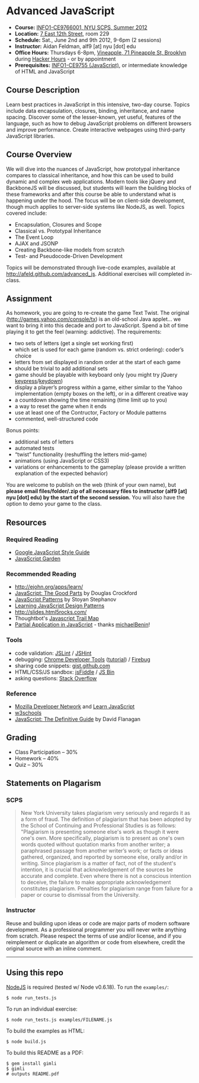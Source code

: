 # Advanced JavaScript

* **Course:** [INFO1-CE9766001, NYU SCPS, Summer 2012](http://www.scps.nyu.edu/course-detail/INFO1-CE9766/20122/advanced-javascript)
* **Location:** [7 East 12th Street](https://maps.google.com/maps?q=7+East+12th+St,+NYC&hl=en&sll=40.734389,-73.993746&sspn=0.011479,0.016844&gl=us&hnear=7+E+12th+St,+New+York,+10003&t=m&z=16), room 229
* **Schedule:** Sat., June 2nd and 9th 2012,  9-6pm (2 sessions)
* **Instructor:** Aidan Feldman, alf9 [at] nyu [dot] edu
* **Office Hours:** Thursdays 6-8pm, [Vineapple, 71 Pineapple St, Brooklyn](https://maps.google.com/maps?q=Vineapple,+71+Pineapple+Street,+Brooklyn,+NY&hl=en&sll=40.720162,-73.999817&sspn=0.011563,0.020492&oq=vine&hq=Vineapple,&hnear=71+Pineapple+St,+Brooklyn,+Kings,+New+York+11201&t=m&z=16&iwloc=A) during [Hacker Hours](http://hackerhours.org/) - or by appointment
* **Prerequisites:** [INFO1-CE9755 (JavaScript)](http://www.scps.nyu.edu/course-detail/INFO1-CE9755/20122/javascript), or intermediate knowledge of HTML and JavaScript

## Course Description

Learn best practices in JavaScript in this intensive, two-day course. Topics include data encapsulation, closures, binding, inheritance, and name spacing. Discover some of the lesser-known, yet useful, features of the language, such as how to debug JavaScript problems on different browsers and improve performance. Create interactive webpages using third-party JavaScript libraries.

## Course Overview

We will dive into the nuances of JavaScript, how prototypal inheritance compares to classical inheritance, and how this can be used to build dynamic and complex web applications.  Modern tools like jQuery and BackboneJS will be discussed, but students will learn the building blocks of these frameworks and after this course be able to understand what is happening under the hood.  The focus will be on client-side development, though much applies to server-side systems like NodeJS, as well.  Topics covered include:

* Encapsulation, Closures and Scope
* Classical vs. Prototypal Inheritance
* The Event Loop
* AJAX and JSONP
* Creating Backbone-like models from scratch
* Test- and Pseudocode-Driven Development

Topics will be demonstrated through live-code examples, available at http://afeld.github.com/advanced_js.  Additional exercises will completed in-class.

## Assignment

As homework, you are going to re-create the game Text Twist.  The original (http://games.yahoo.com/console/tx) is an old-school Java applet... we want to bring it into this decade and port to JavaScript.  Spend a bit of time playing it to get the feel (warning: addictive).  The requirements:

* two sets of letters (get a single set working first)
* which set is used for each game (random vs. strict ordering): coder’s choice
* letters from set displayed in random order at the start of each game
* should be trivial to add additional sets
* game should be playable with keyboard only (you might try jQuery [keypress](http://api.jquery.com/keypress/)/[keydown](http://api.jquery.com/keydown/))
* display a player’s progress within a game, either similar to the Yahoo implementation (empty boxes on the left), or in a different creative way
* a countdown showing the time remaining (time limit up to you)
* a way to reset the game when it ends
* use at least one of the Contructor, Factory or Module patterns
* commented, well-structured code

Bonus points:

* additional sets of letters
* automated tests
* “twist” functionality (reshuffling the letters mid-game)
* animations (using JavaScript or CSS3)
* variations or enhancements to the gameplay (please provide a written explanation of the expected behavior)

You are welcome to publish on the web (think of your own name), but **please email files/folder/.zip of all necessary files to instructor (alf9 [at] nyu [dot] edu) by the start of the second session.**  You will also have the option to demo your game to the class.

## Resources

### Required Reading

* [Google JavaScript Style Guide](http://google-styleguide.googlecode.com/svn/trunk/javascriptguide.xml)
* [JavaScript Garden](http://bonsaiden.github.com/JavaScript-Garden/)

### Recommended Reading

* http://ejohn.org/apps/learn/
* [JavaScript: The Good Parts](http://www.amazon.com/JavaScript-Good-Parts-Douglas-Crockford/dp/0596517742) by Douglas Crockford
* [JavaScript Patterns](http://www.amazon.com/JavaScript-Patterns-Stoyan-Stefanov/dp/0596806752) by Stoyan Stephanov
* [Learning JavaScript Design Patterns](http://addyosmani.com/resources/essentialjsdesignpatterns/book/)
* http://slides.html5rocks.com/
* Thoughtbot's [Javascript Trail Map](https://github.com/thoughtbot/trail-map/blob/master/trails/javascript.md)
* [Partial Application in JavaScript](http://benalman.com/news/2012/09/partial-application-in-javascript/) - thanks [michaelBenin](https://github.com/michaelBenin)!

### Tools

* code validation: [JSLint](http://jslint.com) / [JSHint](http://jshint.com)
* debugging: [Chrome Developer Tools](https://developers.google.com/chrome-developer-tools/docs/overview) ([tutorial](http://code.google.com/chrome/extensions/tut_debugging.html)) / [Firebug](http://getfirebug.com/)
* sharing code snippets: [gist.github.com](https://gist.github.com/)
* HTML/CSS/JS sandbox: [jsFiddle](http://jsfiddle.net/) / [JS Bin](http://jsbin.com/)
* asking questions: [Stack Overflow](http://stackoverflow.com/)

### Reference

* [Mozilla Developer Network](https://developer.mozilla.org/en/JavaScript) and [Learn JavaScript](https://developer.mozilla.org/en-US/learn/javascript)
* [w3schools](http://www.w3schools.com/jsref/default.asp)
* [JavaScript: The Definitive Guide](http://shop.oreilly.com/product/9780596000486.do) by David Flanagan

## Grading

* Class Participation – 30%
* Homework – 40%
* Quiz – 30%

## Statements on Plagarism

### SCPS

> New York University takes plagiarism very seriously and regards it as a form of fraud.  The definition of plagiarism that has been adopted by the School of Continuing and Professional Studies is as follows: "Plagiarism is presenting someone else's work as though it were one's own.  More specifically, plagiarism is to present as one's own words quoted without quotation marks from another writer; a paraphrased passage from another writer’s work; or facts or ideas gathered, organized, and reported by someone else, orally and/or in writing.  Since plagiarism is a matter of fact, not of the student's intention, it is crucial that acknowledgement of the sources be accurate and complete.  Even where there is not a conscious intention to deceive, the failure to make appropriate acknowledgement constitutes plagiarism.  Penalties for plagiarism range from failure for a paper or course to dismissal from the University.

### Instructor

Reuse and building upon ideas or code are major parts of modern software development.  As a professional programmer you will never write anything from scratch.  Please respect the terms of use and/or license, and if you reimplement or duplicate an algorithm or code from elsewhere, credit the original source with an inline comment.

------------------------------------

## Using this repo

[NodeJS](http://nodejs.org) is required (tested w/ Node v0.6.18).  To run the `examples/`:

    $ node run_tests.js

To run an individual exercise:

    $ node run_tests.js examples/FILENAME.js

To build the examples as HTML:

    $ node build.js

To build this README as a PDF:

    $ gem install gimli
    $ gimli
    # outputs README.pdf
